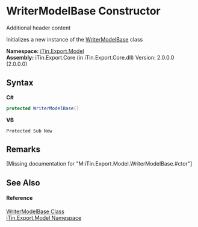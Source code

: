 # WriterModelBase Constructor 
Additional header content 

Initializes a new instance of the <a href="T_iTin_Export_Model_WriterModelBase">WriterModelBase</a> class

**Namespace:**&nbsp;<a href="N_iTin_Export_Model">iTin.Export.Model</a><br />**Assembly:**&nbsp;iTin.Export.Core (in iTin.Export.Core.dll) Version: 2.0.0.0 (2.0.0.0)

## Syntax

**C#**<br />
``` C#
protected WriterModelBase()
```

**VB**<br />
``` VB
Protected Sub New
```


## Remarks
\[Missing <remarks> documentation for "M:iTin.Export.Model.WriterModelBase.#ctor"\]

## See Also


#### Reference
<a href="T_iTin_Export_Model_WriterModelBase">WriterModelBase Class</a><br /><a href="N_iTin_Export_Model">iTin.Export.Model Namespace</a><br />